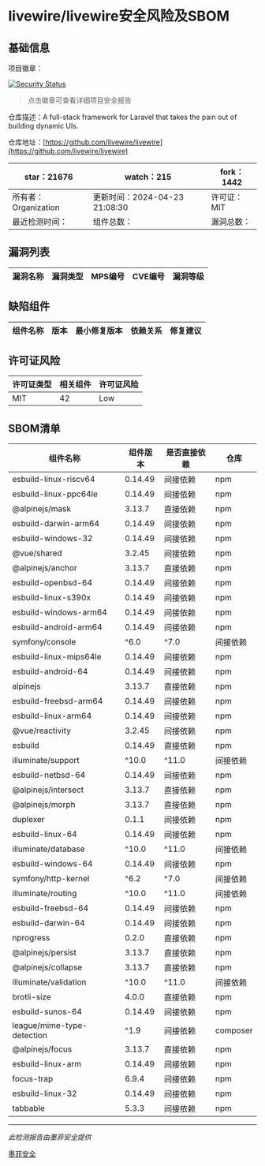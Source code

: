 # livewire/livewire安全风险及SBOM

## 基础信息

项目徽章：

[![Security Status](https://www.murphysec.com/platform3/v31/badge/1782846314547912704.svg)](https://www.murphysec.com/console/report/1692967165772980224/1782846314547912704)

> 点击徽章可查看详细项目安全报告

仓库描述：A full-stack framework for Laravel that takes the pain out of building dynamic UIs.

仓库地址：[https://github.com/livewire/livewire](https://github.com/livewire/livewire)

| star：21676 | watch：215 | fork：1442 |
| ----------- | -------------- | ------------ |
| 所有者：Organization | 更新时间：2024-04-23 21:08:30 | 许可证：MIT |
| 最近检测时间： | 组件总数： | 漏洞总数： |




## 漏洞列表

| 漏洞名称 | 漏洞类型 | MPS编号 | CVE编号 | 漏洞等级 |
| ------- | ------ | ------- | ------ | ----- |





## 缺陷组件

| 组件名称 | 版本 | 最小修复版本 | 依赖关系 | 修复建议 |
| -------- | ---- | ------------ | -------- | -------- |





## 许可证风险

| 许可证类型 | 相关组件 | 许可证风险 |
| ---------- | -------- | ---------- |
|MIT|42|Low|




## SBOM清单

| 组件名称 | 组件版本 | 是否直接依赖 | 仓库 |
| -------- | -------- | ------------ | ---- |
|esbuild-linux-riscv64|0.14.49|间接依赖|npm|
|esbuild-linux-ppc64le|0.14.49|间接依赖|npm|
|@alpinejs/mask|3.13.7|直接依赖|npm|
|esbuild-darwin-arm64|0.14.49|间接依赖|npm|
|esbuild-windows-32|0.14.49|间接依赖|npm|
|@vue/shared|3.2.45|间接依赖|npm|
|@alpinejs/anchor|3.13.7|直接依赖|npm|
|esbuild-openbsd-64|0.14.49|间接依赖|npm|
|esbuild-linux-s390x|0.14.49|间接依赖|npm|
|esbuild-windows-arm64|0.14.49|间接依赖|npm|
|esbuild-android-arm64|0.14.49|间接依赖|npm|
|symfony/console|^6.0|^7.0|间接依赖|composer|
|esbuild-linux-mips64le|0.14.49|间接依赖|npm|
|esbuild-android-64|0.14.49|间接依赖|npm|
|alpinejs|3.13.7|直接依赖|npm|
|esbuild-freebsd-arm64|0.14.49|间接依赖|npm|
|esbuild-linux-arm64|0.14.49|间接依赖|npm|
|@vue/reactivity|3.2.45|间接依赖|npm|
|esbuild|0.14.49|直接依赖|npm|
|illuminate/support|^10.0|^11.0|间接依赖|composer|
|esbuild-netbsd-64|0.14.49|间接依赖|npm|
|@alpinejs/intersect|3.13.7|直接依赖|npm|
|@alpinejs/morph|3.13.7|直接依赖|npm|
|duplexer|0.1.1|间接依赖|npm|
|esbuild-linux-64|0.14.49|间接依赖|npm|
|illuminate/database|^10.0|^11.0|间接依赖|composer|
|esbuild-windows-64|0.14.49|间接依赖|npm|
|symfony/http-kernel|^6.2|^7.0|间接依赖|composer|
|illuminate/routing|^10.0|^11.0|间接依赖|composer|
|esbuild-freebsd-64|0.14.49|间接依赖|npm|
|esbuild-darwin-64|0.14.49|间接依赖|npm|
|nprogress|0.2.0|直接依赖|npm|
|@alpinejs/persist|3.13.7|直接依赖|npm|
|@alpinejs/collapse|3.13.7|直接依赖|npm|
|illuminate/validation|^10.0|^11.0|间接依赖|composer|
|brotli-size|4.0.0|直接依赖|npm|
|esbuild-sunos-64|0.14.49|间接依赖|npm|
|league/mime-type-detection|^1.9|间接依赖|composer|
|@alpinejs/focus|3.13.7|直接依赖|npm|
|esbuild-linux-arm|0.14.49|间接依赖|npm|
|focus-trap|6.9.4|间接依赖|npm|
|esbuild-linux-32|0.14.49|间接依赖|npm|
|tabbable|5.3.3|间接依赖|npm|


------

*此检测报告由墨菲安全提供*

[墨菲安全](www.murphysec.com)